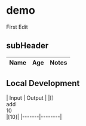 # demo 

First Edit

## subHeader

 |Name|Age|Notes|
 |----|---|-----|

 ## Local  Development

 | Input | Output |
|[]<br />
add<br />
10<br />|[10]|
|-------|--------|
 
  